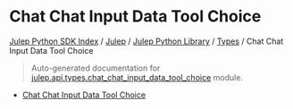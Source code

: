 # Chat Chat Input Data Tool Choice

[Julep Python SDK Index](../../../README.md#julep-python-sdk-index) / [Julep](../../index.md#julep) / [Julep Python Library](../index.md#julep-python-library) / [Types](./index.md#types) / Chat Chat Input Data Tool Choice

> Auto-generated documentation for [julep.api.types.chat_chat_input_data_tool_choice](../../../../../../../julep/api/types/chat_chat_input_data_tool_choice.py) module.
- [Chat Chat Input Data Tool Choice](#chat-chat-input-data-tool-choice)
